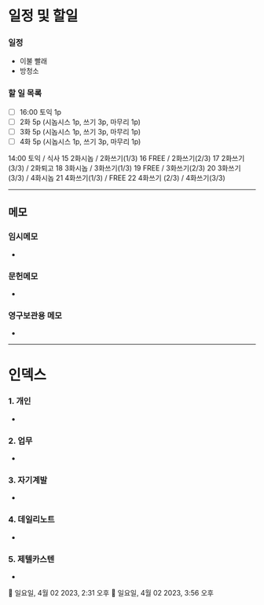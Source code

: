 # 일정 및 할일
### 일정
- 이불 빨래
- 방청소

### 할 일 목록
 
- [ ] 16:00 토익 1p
- [ ] 2화 5p (시놉시스 1p, 쓰기 3p, 마무리 1p)
- [ ] 3화 5p (시놉시스 1p, 쓰기 3p, 마무리 1p)
- [ ] 4화 5p (시놉시스 1p, 쓰기 3p, 마무리 1p)

14:00 토익 / 식사
15 2화시놉 / 2화쓰기(1/3)
16 FREE / 2화쓰기(2/3)
17 2화쓰기(3/3) / 2화퇴고
18 3화시놉 / 3화쓰기(1/3)
19 FREE / 3화쓰기(2/3)
20 3화쓰기(3/3) / 4화시놉
21 4화쓰기(1/3) / FREE
22 4화쓰기 (2/3) / 4화쓰기(3/3)

---

## 메모

### 임시메모
- 
### 문헌메모
- 

### 영구보관용 메모
- 

---

# 인덱스
### 1. 개인 
- 
### 2. 업무
- 
### 3. 자기계발
- 
### 4. 데일리노트
- 
### 5. 제텔카스텐
- 
🍅 일요일, 4월 02 2023, 2:31 오후
🍅 일요일, 4월 02 2023, 3:56 오후

